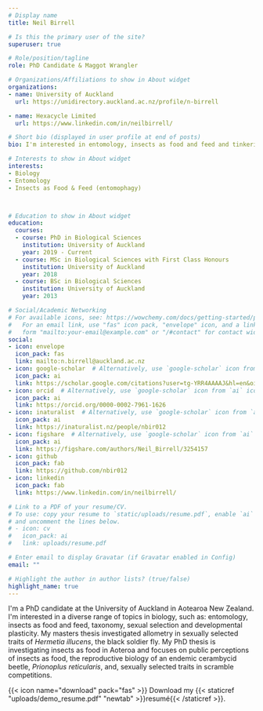 ```yaml
---
# Display name
title: Neil Birrell

# Is this the primary user of the site?
superuser: true

# Role/position/tagline
role: PhD Candidate & Maggot Wrangler

# Organizations/Affiliations to show in About widget
organizations:
- name: University of Auckland
  url: https://unidirectory.auckland.ac.nz/profile/n-birrell

- name: Hexacycle Limited
  url: https://www.linkedin.com/in/neilbirrell/

# Short bio (displayed in user profile at end of posts)
bio: I'm interested in entomology, insects as food and feed and tinkering with arduinos and raspberry pis

# Interests to show in About widget
interests:
- Biology
- Entomology
- Insects as Food & Feed (entomophagy)



# Education to show in About widget
education:
  courses:
  - course: PhD in Biological Sciences
    institution: University of Auckland
    year: 2019 - Current
  - course: MSc in Biological Sciences with First Class Honours
    institution: University of Auckland
    year: 2018
  - course: BSc in Biological Sciences
    institution: University of Auckland
    year: 2013

# Social/Academic Networking
# For available icons, see: https://wowchemy.com/docs/getting-started/page-builder/#icons
#   For an email link, use "fas" icon pack, "envelope" icon, and a link in the
#   form "mailto:your-email@example.com" or "/#contact" for contact widget.
social:
- icon: envelope
  icon_pack: fas
  link: mailto:n.birrell@auckland.ac.nz
- icon: google-scholar  # Alternatively, use `google-scholar` icon from `ai` icon pack
  icon_pack: ai
  link: https://scholar.google.com/citations?user=tg-YRR4AAAAJ&hl=en&oi=sra
- icon: orcid  # Alternatively, use `google-scholar` icon from `ai` icon pack
  icon_pack: ai
  link: https://orcid.org/0000-0002-7961-1626
- icon: inaturalist  # Alternatively, use `google-scholar` icon from `ai` icon pack
  icon_pack: ai
  link: https://inaturalist.nz/people/nbir012
- icon: figshare  # Alternatively, use `google-scholar` icon from `ai` icon pack
  icon_pack: ai
  link: https://figshare.com/authors/Neil_Birrell/3254157
- icon: github
  icon_pack: fab
  link: https://github.com/nbir012
- icon: linkedin
  icon_pack: fab
  link: https://www.linkedin.com/in/neilbirrell/

# Link to a PDF of your resume/CV.
# To use: copy your resume to `static/uploads/resume.pdf`, enable `ai` icons in `params.toml`, 
# and uncomment the lines below.
# - icon: cv
#   icon_pack: ai
#   link: uploads/resume.pdf

# Enter email to display Gravatar (if Gravatar enabled in Config)
email: ""

# Highlight the author in author lists? (true/false)
highlight_name: true
---
```


I'm a PhD candidate at the University of Auckland in Aotearoa New Zealand. I'm interested in a diverse range of topics in biology, such as: entomology, insects as food and feed, taxonomy, sexual selection and developmental plasticity. My masters thesis investigated allometry in sexually selected traits of *Hermetia illucens*, the black soldier fly. My PhD thesis is investigating insects as food in Aoteroa and focuses on public perceptions of insects as food, the reproductive biology of an endemic cerambycid beetle, *Prionoplus reticularis*, and, sexually selected traits in scramble competitions.

{{< icon name="download" pack="fas" >}} Download my {{< staticref "uploads/demo_resume.pdf" "newtab" >}}resumé{{< /staticref >}}.

